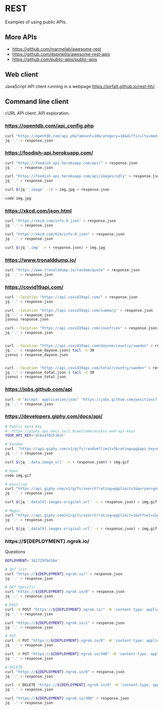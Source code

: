 # REST

Examples of using public APIs.

## More APIs

- https://github.com/marmelab/awesome-rest
- https://github.com/dspinellis/awesome-rest-apis
- https://github.com/public-apis/public-apis

## Web client

JavaScript API client running in a webpage https://pirfalt.github.io/rest-hh/.

## Command line client

cURL API client. API exploration.

### https://opentdb.com/api_config.php

```sh
curl "https://opentdb.com/api.php?amount=10&category=18&difficulty=medium&type=boolean" > response.json
jq '.' < response.json
```

### https://foodish-api.herokuapp.com/

```sh
curl "https://foodish-api.herokuapp.com/api/" > response.json
jq '.' < response.json

curl "https://foodish-api.herokuapp.com/api/images/idly" > response.json
jq '.' < response.json

curl $(jq '.image' -r) > img.jpg < response.json

code img.jpg
```

### https://xkcd.com/json.html

```sh
curl "https://xkcd.com/info.0.json" > response.json
jq '.' < response.json

curl "https://xkcd.com/614/info.0.json" > response.json
jq '.' < response.json

curl $(jq '.img' -r < response.json) > img.jpg
```

### https://www.tronalddump.io/

```sh
curl "https://www.tronalddump.io/random/quote" > response.json
jq '.' < response.json
```

### https://covid19api.com/

```sh
curl --location "https://api.covid19api.com/" > response.json
jq '.' < response.json

curl --location "https://api.covid19api.com/summary" > response.json
jq '.' < response.json
jsonui response.json

curl --location "https://api.covid19api.com/countries" > response.json
jq '.' < response.json


curl --location "https://api.covid19api.com/dayone/country/sweden" > response_dayone.json
jq '.' < response_dayone.json| tail -n 30
jsonui < response_dayone.json


curl --location "https://api.covid19api.com/total/country/sweden" > response_total.json
jq '.' < response_total.json | tail -n 30
jsonui < response_total.json

```

### https://jobs.github.com/api

```sh
curl -H "Accept: application/json" "https://jobs.github.com/positions?location=uk&search=java&full_time=true" > response.json
jq '.' < response.json
```

### https://developers.giphy.com/docs/api/

```sh
# Public beta key
#  https://giphy.api-docs.io/1.0/welcome/access-and-api-keys
YOUR_API_KEY='dc6zaTOxFJmzC'

# Random
curl  "https://api.giphy.com/v1/gifs/random?limit=5&rating=pg&api_key=$YOUR_API_KEY" > response.json
jq '.' < response.json

curl $(jq '.data.image_url' -r < response.json) > img.gif

# Open
code img.gif

# Gossling
curl "https://api.giphy.com/v1/gifs/search?rating=pg&limit=1&q=ryan+gossling&api_key=$YOUR_API_KEY" > response.json
jq '.' < response.json

curl $(jq '.data[0].images.original.url' -r < response.json) > img.gif

# Magic
curl "https://api.giphy.com/v1/gifs/search?rating=pg&limit=1&offset=1&q=magic&api_key=$YOUR_API_KEY" > response.json
jq '.' < response.json

curl $(jq '.data[0].images.original.url' -r < response.json) > img.gif
```

### https://${DEPLOYMENT}.ngrok.io/

Questions

```sh
DEPLOYMENT='342729fbd16e'

# GET list
curl "https://${DEPLOYMENT}.ngrok.io/" > response.json
jq '.' < response.json

# GET Specific
curl "https://${DEPLOYMENT}.ngrok.io/0" > response.json
jq '.' < response.json

# POST
curl -X POST "https://${DEPLOYMENT}.ngrok.io/" -H 'content-type: application/json' -d '{ "question": "how does this work?" }' > response.json
jq '.' < response.json

curl "https://${DEPLOYMENT}.ngrok.io/1" > response.json
jq '.' < response.json

# PUT
curl -X PUT "https://${DEPLOYMENT}.ngrok.io/0" -H 'content-type: application/json' -d '{ "question": "changed" }' > response.json
jq '.' < response.json

curl -X PUT "https://${DEPLOYMENT}.ngrok.io/300" -H 'content-type: application/json' -d '{ "hello": true }' > response.json
jq '.' < response.json

# DELETE
curl "https://${DEPLOYMENT}.ngrok.io/0" > response.json
jq '.' < response.json

curl -X DELETE "https://${DEPLOYMENT}.ngrok.io/0" -H 'content-type: application/json' > response.json
jq '.' < response.json

curl "https://${DEPLOYMENT}.ngrok.io/300" > response.json
jq '.' < response.json

```

